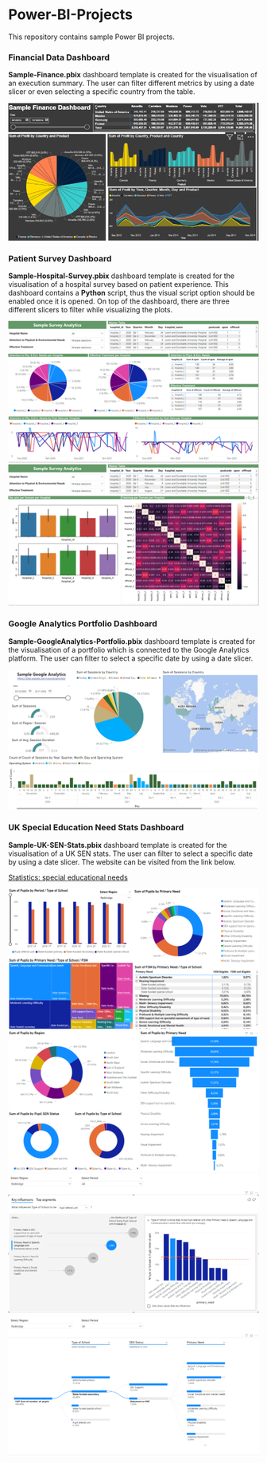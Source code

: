 # Power-BI-Projects

This repository contains sample Power BI projects.

### Financial Data Dashboard

**Sample-Finance.pbix** dashboard template is created for the visualisation of an execution summary. 
The user can filter different metrics by using a date slicer or even selecting a specific country from the table.  

![Screenshot](https://github.com/zizou-io/Power-BI-Projects/blob/main/Images/1.PNG)

### Patient Survey Dashboard

**Sample-Hospital-Survey.pbix** dashboard template is created for the visualisation of a hospital survey based on patient experience.
This dashboard contains a **Python** script, thus the visual script option should be enabled once it is opened.
On top of the dashboard, there are three different slicers to filter while visualizing the plots.  

![Screenshot](https://github.com/zizou-io/Power-BI-Projects/blob/main/Images/2.png)
![Screenshot](https://github.com/zizou-io/Power-BI-Projects/blob/main/Images/3.png)

### Google Analytics Portfolio Dashboard

**Sample-GoogleAnalytics-Portfolio.pbix** dashboard template is created for the visualisation of a portfolio which is connected to the Google Analytics platform.
The user can filter to select a specific date by using a date slicer.

![Screenshot](https://github.com/zizou-io/Power-BI-Projects/blob/main/Images/4.png)

### UK Special Education Need Stats Dashboard

**Sample-UK-SEN-Stats.pbix** dashboard template is created for the visualisation of a UK SEN stats.
The user can filter to select a specific date by using a date slicer.
The website can be visited from the link below.  

[Statistics: special educational needs](https://www.gov.uk/government/collections/statistics-special-educational-needs-sen)  

![Screenshot](https://github.com/zizou-io/Power-BI-Projects/blob/main/Images/5.png)
![Screenshot](https://github.com/zizou-io/Power-BI-Projects/blob/main/Images/6.png)
![Screenshot](https://github.com/zizou-io/Power-BI-Projects/blob/main/Images/7.png)
![Screenshot](https://github.com/zizou-io/Power-BI-Projects/blob/main/Images/8.png)
